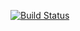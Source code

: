 [![Build Status](https://travis-ci.com/dingraha/KinematicCoordinateTransformations.svg?token=vVssarhszBZxvnbDtMCo&branch=main)](https://travis-ci.com/dingraha/KinematicCoordinateTransformations)

